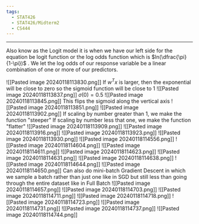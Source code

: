 ```yaml
---
tags:
  - STAT426
  - STAT426/Midterm2
  - CS444
---
```

---
Also know as the Logit model it is when we have our left side for the equation be logit function or the log odds function which is $ln(\dfrac{\pi}{1-\pi})$ . We let the log odds of our response variable be a linear combination of one or more of our predictors. 

![[Pasted image 20240118113830.png]]
If $w^T x$ is larger, then the exponential will be close to zero so the sigmoid function will be close to 1
![[Pasted image 20240118113837.png]]
$\sigma (0) = 0.5$
![[Pasted image 20240118113845.png]]
This flips the sigmoid along the vertical axis
![[Pasted image 20240118113851.png]]
![[Pasted image 20240118113902.png]]
If scaling by number greater than 1, we make the function "steeper"
If scaling by number less that one, we make the function "flatter"
![[Pasted image 20240118113909.png]]
![[Pasted image 20240118113916.png]]
![[Pasted image 20240118113923.png]]
![[Pasted image 20240118113930.png]]
![[Pasted image 20240118114556.png]]
![[Pasted image 20240118114604.png]]
![[Pasted image 20240118114611.png]]
![[Pasted image 20240118114623.png]]
![[Pasted image 20240118114631.png]]
![[Pasted image 20240118114638.png]]
![[Pasted image 20240118114644.png]]
![[Pasted image 20240118114650.png]]
Can also do mini-batch Gradient Descent in which we sample a batch rather than just one like in SGD but still less than going through the entire dataset like in Full Batch
![[Pasted image 20240118114657.png]]
![[Pasted image 20240118114703.png]]
![[Pasted image 20240118114711.png]]
![[Pasted image 20240118114718.png]]
![[Pasted image 20240118114723.png]]
![[Pasted image 20240118114731.png]]
![[Pasted image 20240118114737.png]]
![[Pasted image 20240118114744.png]]

